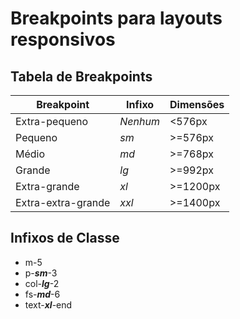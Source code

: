 # Breakpoints para layouts responsivos

## Tabela de Breakpoints

Breakpoint | Infixo | Dimensões
---|---|---
Extra-pequeno | *Nenhum* | <576px
Pequeno | *sm* | >=576px
Médio | *md* | >=768px
Grande | *lg* | >=992px
Extra-grande | *xl* | >=1200px
Extra-extra-grande | *xxl* | >=1400px

## Infixos de Classe

* m-5
* p-***sm***-3
* col-***lg***-2
* fs-***md***-6
* text-***xl***-end
